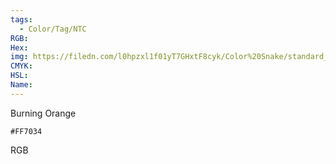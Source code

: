 ```yaml
---
tags:
  - Color/Tag/NTC
RGB:
Hex:
img: https://filedn.com/l0hpzxl1f01yT7GHxtF8cyk/Color%20Snake/standard_csv_to_svg/%23/FF7034.svg
CMYK:
HSL:
Name:
---
```

Burning Orange
```palette
#FF7034
```
RGB
